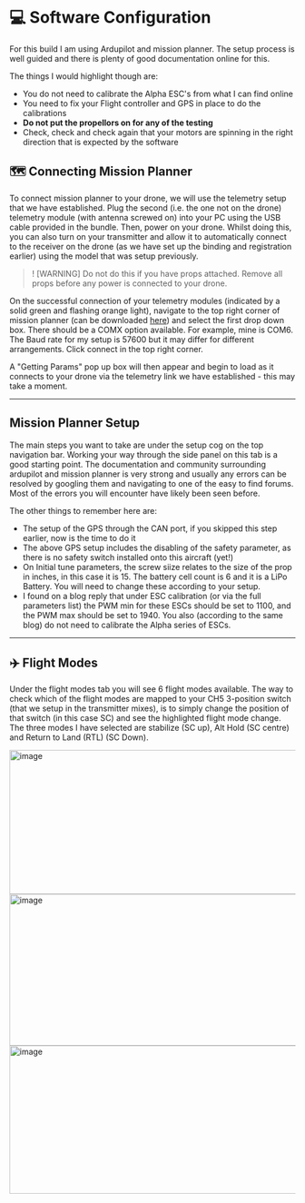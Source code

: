 # 💻 Software Configuration

For this build I am using Ardupilot and mission planner. The setup process is well guided and there is plenty of good documentation online for this. 

The things I would highlight though are:

- You do not need to calibrate the Alpha ESC's from what I can find online
- You need to fix your Flight controller and GPS in place to do the calibrations
- **Do not put the propellors on for any of the testing**
- Check, check and check again that your motors are spinning in the right direction that is expected by the software

## 🗺️ Connecting Mission Planner

To connect mission planner to your drone, we will use the telemetry setup that we have established. Plug the second (i.e. the one not on the drone) telemetry module (with antenna screwed on) into your PC using the USB cable provided in the bundle. Then, power on your drone. Whilst doing this, you can also turn on your transmitter and allow it to automatically connect to the receiver on the drone (as we have set up the binding and registration earlier) using the model that was setup previously.

> ! [WARNING]
> Do not do this if you have props attached. Remove all props before any power is connected to your drone.

On the successful connection of your telemetry modules (indicated by a solid green and flashing orange light), navigate to the top right corner of mission planner (can be downloaded [here](https://ardupilot.org/planner/docs/mission-planner-installation.html)) and select the first drop down box. There should be a COMX option available. For example, mine is COM6. The Baud rate for my setup is 57600 but it may differ for different arrangements. Click connect in the top right corner.

A "Getting Params" pop up box will then appear and begin to load as it connects to your drone via the telemetry link we have established - this may take a moment.

---

## Mission Planner Setup

The main steps you want to take are under the setup cog on the top navigation bar. Working your way through the side panel on this tab is a good starting point. The documentation and community surrounding ardupilot and mission planner is very strong and usually any errors can be resolved by googling them and navigating to one of the easy to find forums. Most of the errors you will encounter have likely been seen before.

The other things to remember here are:

- The setup of the GPS through the CAN port, if you skipped this step earlier, now is the time to do it
- The above GPS setup includes the disabling of the safety parameter, as there is no safety switch installed onto this aircraft (yet!)
- On Initial tune parameters, the screw siize relates to the size of the prop in inches, in this case it is 15. The battery cell count is 6 and it is a LiPo Battery. You will need to change these according to your setup.
- I found on a blog reply that under ESC calibration (or via the full parameters list) the PWM min for these ESCs should be set to 1100, and the PWM max should be set to 1940. You also (according to the same blog) do not need to calibrate the Alpha series of ESCs.

---

## ✈️ Flight Modes

Under the flight modes tab you will see 6 flight modes available. The way to check which of the flight modes are mapped to your CH5 3-position switch (that we setup in the transmitter mixes), is to simply change the position of that switch (in this case SC) and see the highlighted flight mode change. The three modes I have selected are stabilize (SC up), Alt Hold (SC centre) and Return to Land (RTL) (SC Down).

<img width="604" height="254" alt="image" src="https://github.com/user-attachments/assets/a9b7b5ae-dee4-4c1c-afa0-d335169ec03a" />
<img width="611" height="267" alt="image" src="https://github.com/user-attachments/assets/15af1f9b-7a58-40e6-bf9b-cb963e529731" />
<img width="618" height="261" alt="image" src="https://github.com/user-attachments/assets/d3bf0836-ca12-42c5-b76c-e1cf4f850799" />


